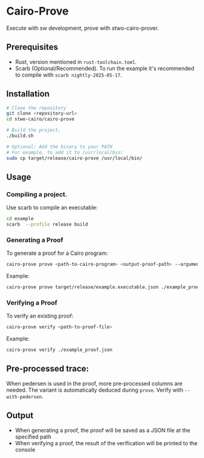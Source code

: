 # Cairo-Prove

Execute with sw development, prove with stwo-cairo-prover.

## Prerequisites

- Rust, version mentioned in `rust-toolchain.toml`.
- Scarb (Optional/Recommended). To run the example it's recommended to compile with `scarb nightly-2025-05-17`.

## Installation

```bash
# Clone the repository
git clone <repository-url>
cd stwo-cairo/cairo-prove

# Build the project,
./build.sh

# Optional: Add the binary to your PATH
# For example, to add it to /usr/local/bin:
sudo cp target/release/cairo-prove /usr/local/bin/
```

## Usage

### Compiling a project.

Use scarb to compile an executable:
```bash
cd example
scarb  --profile release build 
```

### Generating a Proof

To generate a proof for a Cairo program:

```bash
cairo-prove prove <path-to-cairo-program> <output-proof-path> --arguments <args> 
```

Example:
```bash
cairo-prove prove target/release/example.executable.json ./example_proof.json --arguments 10000
```

### Verifying a Proof

To verify an existing proof:

```bash
cairo-prove verify <path-to-proof-file>
```

Example:
```bash
cairo-prove verify ./example_proof.json
```

## Pre-processed trace:
When pedersen is used in the proof, more pre-processed columns are needed. The variant is automatically deduced during `prove`. 
Verify with `--with-pedersen`.

## Output

- When generating a proof, the proof will be saved as a JSON file at the specified path
- When verifying a proof, the result of the verification will be printed to the console
